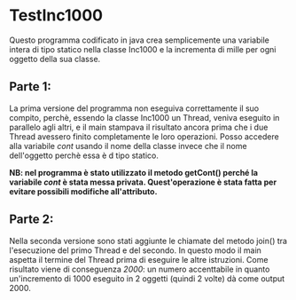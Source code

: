 # TestInc1000

Questo programma codificato in java crea semplicemente una variabile intera di tipo statico nella classe Inc1000 e la incrementa di mille per ogni oggetto della sua classe.

## Parte 1:
La prima versione del programma non eseguiva correttamente il suo compito, perchè, essendo la classe Inc1000 un Thread, veniva eseguito in parallelo agli altri, e il main stampava il risultato ancora prima che i due Thread avessero finito completamente le loro operazioni.
Posso accedere alla variabile *cont* usando il nome della classe invece che il nome dell'oggetto perchè essa è d tipo statico.

**NB: nel programma è stato utilizzato il metodo getCont() perché la variabile *cont* è stata messa privata. Quest'operazione è stata fatta per evitare possibili modifiche all'attributo.**

## Parte 2:
Nella seconda versione sono stati aggiunte le chiamate del metodo join() tra l'esecuzione del primo Thread e del secondo.
In questo modo il main aspetta il termine del Thread prima di eseguire le altre istruzioni. Come risultato viene di conseguenza *2000*: un numero accenttabile in quanto un'incremento di 1000 eseguito in 2 oggetti (quindi 2 volte) dà come output 2000.

